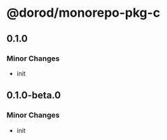 # @dorod/monorepo-pkg-c

## 0.1.0

### Minor Changes

- init

## 0.1.0-beta.0

### Minor Changes

- init
